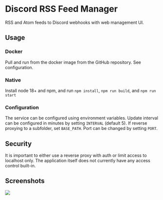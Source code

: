# Discord RSS Feed Manager

RSS and Atom feeds to Discord webhooks with web management UI.

## Usage

### Docker

Pull and run from the docker image from the GitHub repository. See configuration.

### Native

Install node 18+ and npm, and run `npm install`, `npm run build`, and `npm run start`

### Configuration

The service can be configured using environment variables. Update interval can be configured in minutes by setting `INTERVAL` (default 5). If reverse proxying to a subfolder, set `BASE_PATH`. Port can be changed by setting `PORT`.

## Security

It is important to either use a reverse proxy with auth or limit access to localhost only. The application itself does not currently have any access control built-in.

## Screenshots

![](https://meme.stream/fh/TangibleImmediatePartyTime-RSS_Settings__Firefox_Developer_Edition.png)
